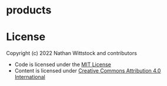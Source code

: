 # products

# License

Copyright (c) 2022 Nathan Wittstock and contributors

* Code is licensed under the [MIT License](./LICENSE)
* Content is licensed under [Creative Commons Attribution 4.0 International](./static/LICENSE)
